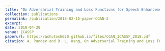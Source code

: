 ```yaml
---
title: "On Adversarial Training and Loss Functions for Speech Enhancement"
collection: publications
permalink: /publication/2018-02-15-paper-CGAN-2
excerpt: 
date: 2018-04-20
venue: ICASSP
paperurl: https://ashutosh620.github.io/files/CGAN_ICASSP_2018.pdf
citation: A. Pandey and D. L. Wang, On Adversarial Training and Loss Functions for Speech Enhancement, in <i>proceedings of ICASSP</i>, 2018, pp. 5414-5418.
---
```

